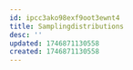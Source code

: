 ```yaml
---
id: ipcc3ako98exf9oot3ewnt4
title: Samplingdistributions
desc: ''
updated: 1746871130558
created: 1746871130558
---
```

